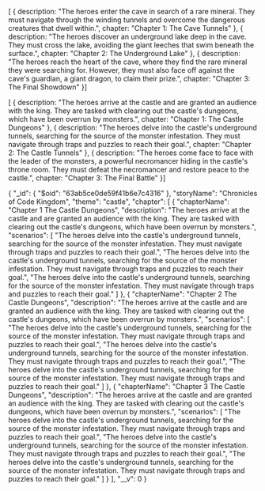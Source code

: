 <!-- @format -->

[ { description: "The heroes enter the cave in search of a rare mineral. They must navigate through the winding tunnels and overcome the dangerous creatures that dwell within.", chapter: "Chapter 1: The Cave Tunnels" }, { description: "The heroes discover an underground lake deep in the cave. They must cross the lake, avoiding the giant leeches that swim beneath the surface.", chapter: "Chapter 2: The Underground Lake" }, { description: "The heroes reach the heart of the cave, where they find the rare mineral they were searching for. However, they must also face off against the cave's guardian, a giant dragon, to claim their prize.", chapter: "Chapter 3: The Final Showdown" }]

[ { description: "The heroes arrive at the castle and are granted an audience with the king. They are tasked with clearing out the castle's dungeons, which have been overrun by monsters.", chapter: "Chapter 1: The Castle Dungeons" }, { description: "The heroes delve into the castle's underground tunnels, searching for the source of the monster infestation. They must navigate through traps and puzzles to reach their goal.", chapter: "Chapter 2: The Castle Tunnels" }, { description: "The heroes come face to face with the leader of the monsters, a powerful necromancer hiding in the castle's throne room. They must defeat the necromancer and restore peace to the castle.", chapter: "Chapter 3: The Final Battle" }]

{
"\_id": {
"$oid": "63ab5ce0de59f41b6e7c4316"
},
"storyName": "Chronicles of Code Kingdom",
"theme": "castle",
"chapter": [
{
"chapterName": "Chapter 1 The Castle Dungeons",
"description": "The heroes arrive at the castle and are granted an audience with the king. They are tasked with clearing out the castle's dungeons, which have been overrun by monsters.",
"scenarios": [
"The heroes delve into the castle's underground tunnels, searching for the source of the monster infestation. They must navigate through traps and puzzles to reach their goal.",
"The heroes delve into the castle's underground tunnels, searching for the source of the monster infestation. They must navigate through traps and puzzles to reach their goal.",
"The heroes delve into the castle's underground tunnels, searching for the source of the monster infestation. They must navigate through traps and puzzles to reach their goal."
]
},
{
"chapterName": "Chapter 2 The Castle Dungeons",
"description": "The heroes arrive at the castle and are granted an audience with the king. They are tasked with clearing out the castle's dungeons, which have been overrun by monsters.",
"scenarios": [
"The heroes delve into the castle's underground tunnels, searching for the source of the monster infestation. They must navigate through traps and puzzles to reach their goal.",
"The heroes delve into the castle's underground tunnels, searching for the source of the monster infestation. They must navigate through traps and puzzles to reach their goal.",
"The heroes delve into the castle's underground tunnels, searching for the source of the monster infestation. They must navigate through traps and puzzles to reach their goal."
]
},
{
"chapterName": "Chapter 3 The Castle Dungeons",
"description": "The heroes arrive at the castle and are granted an audience with the king. They are tasked with clearing out the castle's dungeons, which have been overrun by monsters.",
"scenarios": [
"The heroes delve into the castle's underground tunnels, searching for the source of the monster infestation. They must navigate through traps and puzzles to reach their goal.",
"The heroes delve into the castle's underground tunnels, searching for the source of the monster infestation. They must navigate through traps and puzzles to reach their goal.",
"The heroes delve into the castle's underground tunnels, searching for the source of the monster infestation. They must navigate through traps and puzzles to reach their goal."
]
}
],
"\_\_v": 0
}
